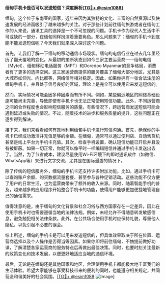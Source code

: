 **缅甸手机卡是否可以发送短信？深度解析[[TG💪+ @esim1088](https://t.me/s/esim1088)]**

缅甸，这个位于东南亚的国家，近年来因为其独特的文化、丰富的自然资源以及快速发展的经济而吸引了越来越多的关注。对于那些计划前往缅甸旅游或者在缅甸工作的人来说，通讯工具的选择是一个不可忽视的问题。手机卡作为现代人生活中不可或缺的一部分，在缅甸同样扮演着重要角色。那么问题来了：缅甸的手机卡到底能不能发送短信呢？今天我们就来深入探讨这个问题。

首先，让我们了解一下缅甸的移动通信市场现状。缅甸的电信行业在过去几年里经历了翻天覆地的变化。从最初的垄断状态到如今三家主要运营商——缅甸电信（Mytel）、缅甸移动电话服务（MPT）和Ooredoo Myanmar的竞争格局，消费者有了更多的选择空间。这三家运营商提供的服务覆盖了缅甸大部分地区，尤其是大城市如仰光、内比都等，网络信号相对稳定。因此，如果你拥有一张合法注册的缅甸手机卡，并且处于信号良好的区域，理论上是完全可以使用它来发送短信的。

然而，实际情况可能会因多种因素而有所不同。例如，某些偏远地区的网络基础设施可能尚未完善，导致即使有手机卡也无法正常使用短信功能。此外，不同运营商之间的合作程度也会影响短信服务的质量。有些情况下，跨运营商发送短信可能会遇到延迟或失败的情况。不过，随着技术的进步和服务质量的提升，这些问题正在逐步得到解决。

接下来，我们来看看如何有效地利用缅甸手机卡进行短信沟通。首先，确保你的手机卡已经成功激活并充值足够的余额。在缅甸，通常可以通过便利店、自动售货机甚至是线上平台为手机卡充值。其次，检查手机设置，确认短信功能已开启并且没有被屏蔽。如果一切正常，你就可以像平时一样编辑短信并通过手机卡发送出去了。当然，为了节省成本，建议尽量使用Wi-Fi环境下的即时通讯软件（如微信、WhatsApp等）来进行文字交流，尤其是在国际漫游的情况下。

除了传统的短信服务外，缅甸的手机卡还支持许多附加功能。比如，通过手机卡可以查询账户余额、购买数据流量套餐、甚至参与各种促销活动。这些功能不仅方便了用户的日常生活，也为运营商带来了额外的收入来源。同时，随着智能手机的普及，越来越多的应用程序开始整合手机卡的功能，使得用户能够更加便捷地管理自己的通信需求。

值得注意的是，由于缅甸的文化背景和社会习俗与西方国家存在一定差异，因此在使用手机卡时也需要遵循当地的法律法规。例如，未经允许不得随意转发敏感信息，避免触犯相关法律条款。此外，在公共场合使用手机时应保持礼貌，尊重他人隐私，以免引起不必要的误会。

综上所述，缅甸的手机卡是可以用来发送短信的，但具体效果取决于所在位置、运营商选择以及个人操作是否得当等因素。如果你即将前往缅甸，不妨提前做好功课，了解清楚各家运营商的服务特点后再做出最佳决策。同时，也要时刻关注最新的政策变化和技术发展，以便更好地适应当地的通信环境。

最后，无论是在缅甸还是其他国家和地区，合理使用手机卡都能极大地丰富我们的生活体验。希望大家能够在享受科技带来的便利的同时，也能遵守相关规定，共同营造和谐美好的社会氛围。[[TG💪+ @esim1088](https://t.me/s/esim1088) ![Image](https://i.postimg.cc/4NQfJmqS/Snipaste-2025-05-13-00-14-12.png)]